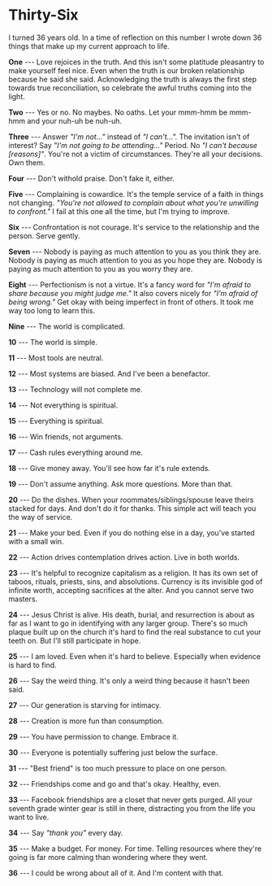 <template data-parse>2020-01-24 #newsletter</template>

# Thirty-Six

I turned 36 years old.
In a time of reflection on this number I wrote down 36 things that make up my current approach to life.

**One** --- Love rejoices in the truth.
And this isn't some platitude pleasantry to make yourself feel nice.
Even when the truth is our broken relationship because he said she said.
Acknowledging the truth is always the first step towards true reconciliation, so celebrate the awful truths coming into the light.

**Two** --- Yes or no.
No maybes.
No oaths.
Let your mmm-hmm be mmm-hmm and your nuh-uh be nuh-uh.

**Three** --- Answer _"I'm not..."_ instead of _"I can't..."._
The invitation isn't of interest?
Say _"I'm not going to be attending..."_
Period.
No _"I can't because [reasons]"_.
You're not a victim of circumstances.
They're all your decisions.
Own them.

**Four** --- Don't withold praise.
Don't fake it, either.

**Five** --- Complaining is cowardice.
It's the temple service of a faith in things not changing.
_"You're not allowed to complain about what you're unwilling to confront."_
I fail at this one all the time, but I'm trying to improve.

**Six** --- Confrontation is not courage.
It's service to the relationship and the person.
Serve gently.

**Seven** --- Nobody is paying as much attention to you as you think they are.
Nobody is paying as much attention to you as you hope they are.
Nobody is paying as much attention to you as you worry they are.

**Eight** --- Perfectionism is not a virtue.
It's a fancy word for _"I'm afraid to share because you might judge me."_
It also covers nicely for _"I'm afraid of being wrong."_
Get okay with being imperfect in front of others.
It took me way too long to learn this.

**Nine** --- The world is complicated.

**10** --- The world is simple.

**11** --- Most tools are neutral.

**12** --- Most systems are biased.
And I've been a benefactor.

**13** --- Technology will not complete me.

**14** --- Not everything is spiritual.

**15** --- Everything is spiritual.

**16** --- Win friends, not arguments.

**17** --- Cash rules everything around me.

**18** --- Give money away.
You'll see how far it's rule extends.

**19** --- Don't assume anything.
Ask more questions.
More than that.

**20** --- Do the dishes.
When your roommates/siblings/spouse leave theirs stacked for days.
And don't do it for thanks.
This simple act will teach you the way of service.

**21** --- Make your bed.
Even if you do nothing else in a day, you've started with a small win.

**22** --- Action drives contemplation drives action.
Live in both worlds.

**23** --- It's helpful to recognize capitalism as a religion.
It has its own set of taboos, rituals, priests, sins, and absolutions.
Currency is its invisible god of infinite worth, accepting sacrifices at the alter.
And you cannot serve two masters.

**24** --- Jesus Christ is alive.
His death, burial, and resurrection is about as far as I want to go in identifying with any larger group.
There's so much plaque built up on the church it's hard to find the real substance to cut your teeth on.
But I'll still participate in hope.

**25** --- I am loved.
Even when it's hard to believe.
Especially when evidence is hard to find.

**26** --- Say the weird thing.
It's only a weird thing because it hasn't been said.

**27** --- Our generation is starving for intimacy.

**28** --- Creation is more fun than consumption.

**29** --- You have permission to change.
Embrace it.

**30** --- Everyone is potentially suffering just below the surface.

**31** --- "Best friend" is too much pressure to place on one person.

**32** --- Friendships come and go and that's okay.
Healthy, even.

**33** --- Facebook friendships are a closet that never gets purged.
All your seventh grade winter gear is still in there, distracting you from the life you want to live.

**34** --- Say _"thank you"_ every day.

**35** --- Make a budget.
For money.
For time.
Telling resources where they're going is far more calming than wondering where they went.

**36** --- I could be wrong about all of it.
And I'm content with that.